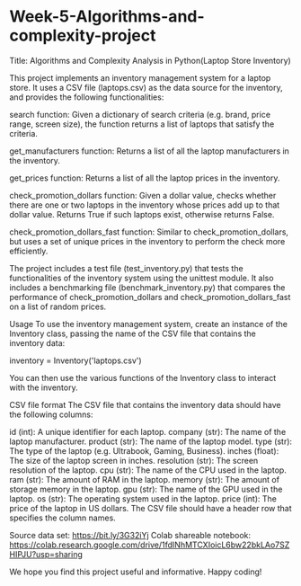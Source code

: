 # Week-5-Algorithms-and-complexity-project
Title: Algorithms and Complexity Analysis in Python(Laptop Store Inventory)

This project implements an inventory management system for a laptop store. It uses a CSV file (laptops.csv) as the data source for the inventory, and provides the following functionalities:

search function: Given a dictionary of search criteria (e.g. brand, price range, screen size), the function returns a list of laptops that satisfy the criteria.

get_manufacturers function: Returns a list of all the laptop manufacturers in the inventory.

get_prices function: Returns a list of all the laptop prices in the inventory.

check_promotion_dollars function: Given a dollar value, checks whether there are one or two laptops in the inventory whose prices add up to that dollar value. Returns True if such laptops exist, otherwise returns False.

check_promotion_dollars_fast function: Similar to check_promotion_dollars, but uses a set of unique prices in the inventory to perform the check more efficiently.

The project includes a test file (test_inventory.py) that tests the functionalities of the inventory system using the unittest module. It also includes a benchmarking file (benchmark_inventory.py) that compares the performance of check_promotion_dollars and check_promotion_dollars_fast on a list of random prices.

Usage
To use the inventory management system, create an instance of the Inventory class, passing the name of the CSV file that contains the inventory data:

inventory = Inventory('laptops.csv')

You can then use the various functions of the Inventory class to interact with the inventory.

CSV file format
The CSV file that contains the inventory data should have the following columns:

id (int): A unique identifier for each laptop.
company (str): The name of the laptop manufacturer.
product (str): The name of the laptop model.
type (str): The type of the laptop (e.g. Ultrabook, Gaming, Business).
inches (float): The size of the laptop screen in inches.
resolution (str): The screen resolution of the laptop.
cpu (str): The name of the CPU used in the laptop.
ram (str): The amount of RAM in the laptop.
memory (str): The amount of storage memory in the laptop.
gpu (str): The name of the GPU used in the laptop.
os (str): The operating system used in the laptop.
price (int): The price of the laptop in US dollars.
The CSV file should have a header row that specifies the column names.

Source data set: https://bit.ly/3G32iYj
Colab shareable notebook: https://colab.research.google.com/drive/1fdINhMTCXIoicL6bw22bkLAo7SZHIPJU?usp=sharing

We hope you find this project useful and informative. Happy coding!
